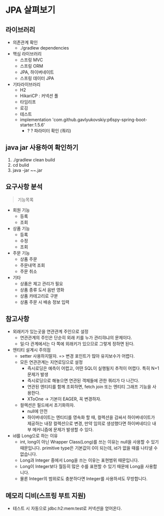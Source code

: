 # JPA 살펴보기

## 라이브러리
- 의존관계 확인
  - ./gradlew dependencies
- 핵심 라이브러리
  - 스프링 MVC
  - 스프링 ORM
  - JPA, 하이버네이트
  - 스프링 데이터 JPA
- 기타라이브러리
  - H2
  - HikariCP : 커넥션 풀
  - 타임리프
  - 로깅
  - 테스트
  - implementation 'com.github.gavlyukovskiy:p6spy-spring-boot-starter:1.5.6' 
    - ? ? 파라미터 확인 (쿼리)

## java jar 사용하여 확인하기
1. ./gradlew clean build
2. cd bulid
3. java -jar ~~.jar

## 요구사항 분석
> 기능목록

- 회원 기능
  - 등록
  - 조회
- 상품 기능
  - 등록
  - 수정
  - 조회
- 주문 기능
  - 상품 주문
  - 주문내역 조회
  - 주문 취소
- 기타
  - 상품은 제고 관리가 필요
  - 상품 종류 도서 음반 영화
  - 상품 카테고리로 구분
  - 상품 주문 시 배송 정보 입력

## 참고사항
- 외래키가 있는곳을 연관관계 주인으로 설정
  - 연관관계의 주인은 단순히 외래 키를 누가 관리햐냐의 문제이다.
  - 일:다 관계에서는 다 쪽에 외래키가 있으므로 그렇게 정하면 된다.
- 엔티티 설계시 주의점
  - setter 사용하지말자. => 변경 포인트가 많아 유지보수가 어렵다.
  - 모든 연관관계는 지연로딩으로 설정
    - 즉시로딩은 예측이 어렵고, 어떤 SQL이 실행될지 추적이 어렵다. 특히 N+1 문제가 발생
    - 즉시로딩으로 해놓으면 연관된 객체들에 관한 쿼리가 다 나간다.
    - 연관된 엔티티를 함께 조회하면, fetch join 또는 엔티티 그래프 기능을 사용한다.
    - XToOne -> 기본이 EAGER, 꼭 변경하자.
  - 컬렉션은 필드에서 초기화하자.
    - null에 안전
    - 하이버네이트는 엔티티를 영속화 할 때, 컬렉션을 감싸서 하이버네이트가 제공하는 내장 컬렉션으로 변경, 만약 임의로 생성했다면 하이버네티으 내부 메커니즘에 문제가 발생할 수 있다.
- id를 Long으로 하는 이유
  - int, long이 아닌 Wrapper Class(Long)를 쓰는 이유는 null을 사용할 수 있기 때문입니다. primitive type은 기본값이 0이 되는데, id가 없을 때를 나타낼 수 없습니다.
  - Long과 Integer 중에서 Long을 쓰는 이유는 표현범위 때문입니다.
  - Long이 Integer보다 월등히 많은 수를 표현할 수 있기 때문에 Long을 사용합니다.
  - 물론 Integer의 범위로도 충분하다면 Integer를 사용하셔도 무방합니다.

## 메모리 디비(스프링 부트 지원)
- 테스트 시 자동으로 jdbc:h2:mem:test로 커넥션을 얻어온다.